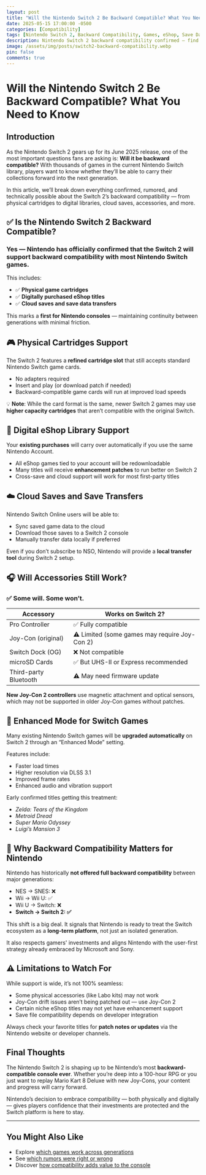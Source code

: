 ```yaml
---
layout: post
title: "Will the Nintendo Switch 2 Be Backward Compatible? What You Need to Know"
date: 2025-05-15 17:00:00 -0500
categories: [Compatibility]
tags: [Nintendo Switch 2, Backward Compatibility, Games, eShop, Save Data]
description: Nintendo Switch 2 backward compatibility confirmed — find out how cartridges, digital games, and cloud saves carry over, plus what accessories still work.
image: /assets/img/posts/switch2-backward-compatibility.webp
pin: false
comments: true
---
```


# Will the Nintendo Switch 2 Be Backward Compatible? What You Need to Know

## Introduction

As the Nintendo Switch 2 gears up for its June 2025 release, one of the most important questions fans are asking is: **Will it be backward compatible?** With thousands of games in the current Nintendo Switch library, players want to know whether they’ll be able to carry their collections forward into the next generation.

In this article, we’ll break down everything confirmed, rumored, and technically possible about the Switch 2’s backward compatibility — from physical cartridges to digital libraries, cloud saves, accessories, and more.

## ✅ Is the Nintendo Switch 2 Backward Compatible?

### Yes — Nintendo has officially confirmed that the Switch 2 **will support backward compatibility** with most Nintendo Switch games.

This includes:

- ✅ **Physical game cartridges**
- ✅ **Digitally purchased eShop titles**
- ✅ **Cloud saves and save data transfers**

This marks a **first for Nintendo consoles** — maintaining continuity between generations with minimal friction.

## 🎮 Physical Cartridges Support

The Switch 2 features a **refined cartridge slot** that still accepts standard Nintendo Switch game cards.

- No adapters required
- Insert and play (or download patch if needed)
- Backward-compatible game cards will run at improved load speeds

💡 **Note**: While the card format is the same, newer Switch 2 games may use **higher capacity cartridges** that aren’t compatible with the original Switch.

## 🛒 Digital eShop Library Support

Your **existing purchases** will carry over automatically if you use the same Nintendo Account.

- All eShop games tied to your account will be redownloadable
- Many titles will receive **enhancement patches** to run better on Switch 2
- Cross-save and cloud support will work for most first-party titles

## ☁️ Cloud Saves and Save Transfers

Nintendo Switch Online users will be able to:

- Sync saved game data to the cloud
- Download those saves to a Switch 2 console
- Manually transfer data locally if preferred

Even if you don’t subscribe to NSO, Nintendo will provide a **local transfer tool** during Switch 2 setup.

## 🎧 Will Accessories Still Work?

### ✅ Some will. Some won’t.

| Accessory              | Works on Switch 2?     |
|------------------------|------------------------|
| Pro Controller         | ✅ Fully compatible     |
| Joy-Con (original)     | ⚠️ Limited (some games may require Joy-Con 2) |
| Switch Dock (OG)       | ❌ Not compatible       |
| microSD Cards          | ✅ But UHS-II or Express recommended |
| Third-party Bluetooth  | ⚠️ May need firmware update |

**New Joy-Con 2 controllers** use magnetic attachment and optical sensors, which may not be supported in older Joy-Con games without patches.

## 🚀 Enhanced Mode for Switch Games

Many existing Nintendo Switch games will be **upgraded automatically** on Switch 2 through an “Enhanced Mode” setting.

Features include:

- Faster load times
- Higher resolution via DLSS 3.1
- Improved frame rates
- Enhanced audio and vibration support

Early confirmed titles getting this treatment:
- *Zelda: Tears of the Kingdom*
- *Metroid Dread*
- *Super Mario Odyssey*
- *Luigi’s Mansion 3*

## 🧠 Why Backward Compatibility Matters for Nintendo

Nintendo has historically **not offered full backward compatibility** between major generations:

- NES → SNES: ❌
- Wii → Wii U: ✅
- Wii U → Switch: ❌
- **Switch → Switch 2: ✅**

This shift is a big deal. It signals that Nintendo is ready to treat the Switch ecosystem as a **long-term platform**, not just an isolated generation.

It also respects gamers' investments and aligns Nintendo with the user-first strategy already embraced by Microsoft and Sony.

## ⚠️ Limitations to Watch For

While support is wide, it’s not 100% seamless:

- Some physical accessories (like Labo kits) may not work
- Joy-Con drift issues aren’t being patched out — use Joy-Con 2
- Certain niche eShop titles may not yet have enhancement support
- Save file compatibility depends on developer integration

Always check your favorite titles for **patch notes or updates** via the Nintendo website or developer channels.

## Final Thoughts

The Nintendo Switch 2 is shaping up to be Nintendo’s most **backward-compatible console ever**. Whether you’re deep into a 100-hour RPG or you just want to replay Mario Kart 8 Deluxe with new Joy-Cons, your content and progress will carry forward.

Nintendo’s decision to embrace compatibility — both physically and digitally — gives players confidence that their investments are protected and the Switch platform is here to stay.

---

## You Might Also Like

- Explore [which games work across generations](/posts/nintendo-switch-2-games-list/)
- See [which rumors were right or wrong](/posts/nintendo-switch-2-rumors/)
- Discover [how compatibility adds value to the console](/posts/nintendo-switch-2-price/)